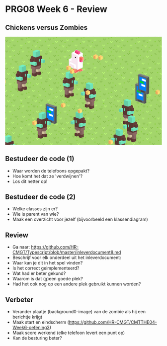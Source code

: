 # PRG08 Week 6 - Review

## Chickens versus Zombies

![Chickens](docs/images/runchickenrun.png?raw=true "Run chicken, run")

## Bestudeer de code (1)
- Waar worden de telefoons opgepakt?
- Hoe komt het dat ze 'verdwijnen'?
- Los dit netter op!

## Bestudeer de code (2)

- Welke classes zijn er?
- Wie is parent van wie?
- Maak een overzicht voor jezelf (bijvoorbeeld een klassendiagram)

## Review 

- Ga naar: https://github.com/HR-CMGT/Typescript/blob/master/inleverdocument8.md
- Beschrijf voor elk onderdeel uit het inleverdocument:
 - Waar kan je dit in het spel vinden?
 - Is het correct geimplementeerd? 
 - Wat had er beter gekund?
 - Waarom is dat (g)een goede plek?
 - Had het ook nog op een andere plek gebruikt kunnen worden?

## Verbeter

- Verander plaatje (background0-image) van de zombie als hij een berichtje krijgt
- Maak start en eindscherm (https://github.com/HR-CMGT/CMTTHE04-Week6-oefening3)
- Maak score werkend (elke telefoon levert een punt op)
- Kan de besturing beter?

